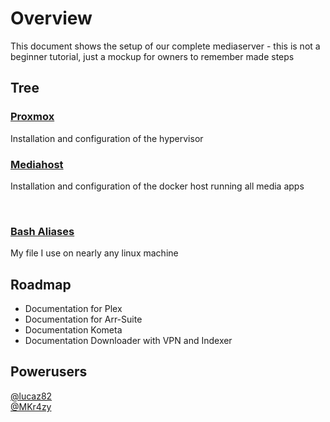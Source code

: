 # Overview

This document shows the setup of our complete mediaserver - this is not a beginner tutorial, just a mockup for owners to remember made steps

## Tree

### [Proxmox](Proxmox.md)

Installation and configuration of the hypervisor

### [Mediahost](Mediahost.md)

Installation and configuration of the docker host running all media apps

<br>

### [Bash Aliases](aliases.md)

My file I use on nearly any linux machine

## Roadmap

- Documentation for Plex
- Documentation for Arr-Suite
- Documentation Kometa
- Documentation Downloader with VPN and Indexer

## Powerusers

[@lucaz82](https://www.github.com/lucaz82) <br/>
[@MKr4zy](https://www.github.com/MKr4zy)
